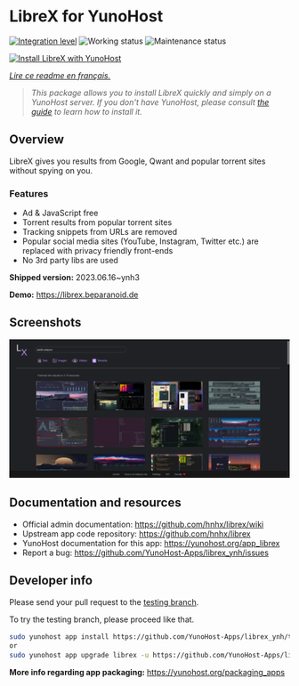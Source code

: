 <!--
N.B.: This README was automatically generated by https://github.com/YunoHost/apps/tree/master/tools/README-generator
It shall NOT be edited by hand.
-->

# LibreX for YunoHost

[![Integration level](https://dash.yunohost.org/integration/librex.svg)](https://dash.yunohost.org/appci/app/librex) ![Working status](https://ci-apps.yunohost.org/ci/badges/librex.status.svg) ![Maintenance status](https://ci-apps.yunohost.org/ci/badges/librex.maintain.svg)

[![Install LibreX with YunoHost](https://install-app.yunohost.org/install-with-yunohost.svg)](https://install-app.yunohost.org/?app=librex)

*[Lire ce readme en français.](./README_fr.md)*

> *This package allows you to install LibreX quickly and simply on a YunoHost server.
If you don't have YunoHost, please consult [the guide](https://yunohost.org/#/install) to learn how to install it.*

## Overview

LibreX gives you results from Google, Qwant and popular torrent sites without spying on you. 

### Features

- Ad & JavaScript free
- Torrent results from popular torrent sites
- Tracking snippets from URLs are removed
- Popular social media sites (YouTube, Instagram, Twitter etc.) are replaced with privacy friendly front-ends
- No 3rd party libs are used


**Shipped version:** 2023.06.16~ynh3

**Demo:** https://librex.beparanoid.de

## Screenshots

![Screenshot of LibreX](./doc/screenshots/screenshot.png)

## Documentation and resources

* Official admin documentation: <https://github.com/hnhx/librex/wiki>
* Upstream app code repository: <https://github.com/hnhx/librex>
* YunoHost documentation for this app: <https://yunohost.org/app_librex>
* Report a bug: <https://github.com/YunoHost-Apps/librex_ynh/issues>

## Developer info

Please send your pull request to the [testing branch](https://github.com/YunoHost-Apps/librex_ynh/tree/testing).

To try the testing branch, please proceed like that.

``` bash
sudo yunohost app install https://github.com/YunoHost-Apps/librex_ynh/tree/testing --debug
or
sudo yunohost app upgrade librex -u https://github.com/YunoHost-Apps/librex_ynh/tree/testing --debug
```

**More info regarding app packaging:** <https://yunohost.org/packaging_apps>
